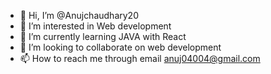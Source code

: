 - 👋 Hi, I’m @Anujchaudhary20
- 👀 I’m interested in Web development
- 🌱 I’m currently learning JAVA with React
- 💞️ I’m looking to collaborate on web development
- 📫 How to reach me through email anuj04004@gmail.com

<!---
Anujchaudhary20/Anujchaudhary20 is a ✨ special ✨ repository because its `README.md` (this file) appears on your GitHub profile.
You can click the Preview link to take a look at your changes.
--->
